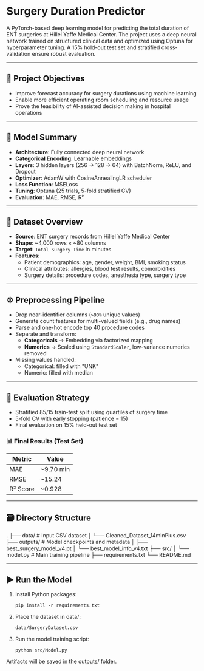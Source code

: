 # Surgery Duration Predictor

A PyTorch-based deep learning model for predicting the total duration of ENT surgeries at Hillel Yaffe Medical Center. The project uses a deep neural network trained on structured clinical data and optimized using Optuna for hyperparameter tuning. A 15% hold-out test set and stratified cross-validation ensure robust evaluation.

---

## 🏁 Project Objectives

- Improve forecast accuracy for surgery durations using machine learning
- Enable more efficient operating room scheduling and resource usage
- Prove the feasibility of AI-assisted decision making in hospital operations

---

## 🧠 Model Summary

- **Architecture**: Fully connected deep neural network
- **Categorical Encoding**: Learnable embeddings
- **Layers**: 3 hidden layers (256 → 128 → 64) with BatchNorm, ReLU, and Dropout
- **Optimizer**: AdamW with CosineAnnealingLR scheduler
- **Loss Function**: MSELoss
- **Tuning**: Optuna (25 trials, 5-fold stratified CV)
- **Evaluation**: MAE, RMSE, R²

---

## 📁 Dataset Overview

- **Source**: ENT surgery records from Hillel Yaffe Medical Center
- **Shape**: ~4,000 rows × ~80 columns
- **Target**: `Total Surgery Time` in minutes
- **Features**:
  - Patient demographics: age, gender, weight, BMI, smoking status
  - Clinical attributes: allergies, blood test results, comorbidities
  - Surgery details: procedure codes, anesthesia type, surgery type

---

## ⚙️ Preprocessing Pipeline

- Drop near-identifier columns (`>90%` unique values)
- Generate count features for multi-valued fields (e.g., drug names)
- Parse and one-hot encode top 40 procedure codes
- Separate and transform:
  - **Categoricals** → Embedding via factorized mapping
  - **Numerics** → Scaled using `StandardScaler`, low-variance numerics removed
- Missing values handled:
  - Categorical: filled with "UNK"
  - Numeric: filled with median

---

## 🧪 Evaluation Strategy

- Stratified 85/15 train-test split using quartiles of surgery time
- 5-fold CV with early stopping (patience = 15)
- Final evaluation on 15% held-out test set

### 📊 Final Results (Test Set)

| Metric      | Value     |
|-------------|-----------|
| MAE         | ~9.70 min |
| RMSE        | ~15.24    |
| R² Score    | ~0.928    |

---

## 🗃️ Directory Structure

.
├── data/ # Input CSV dataset
│ └── Cleaned_Dataset_14minPlus.csv
├── outputs/ # Model checkpoints and metadata
│ ├── best_surgery_model_v4.pt
│ └── best_model_info_v4.txt
├── src/
│ └── model.py # Main training pipeline
├── requirements.txt
└── README.md


---

## ▶️ Run the Model

1. Install Python packages:

    `pip install -r requirements.txt`

2. Place the dataset in data/:

    `data/SurgeryDataset.csv`

3. Run the model training script:

    `python src/Model.py`

Artifacts will be saved in the outputs/ folder.

